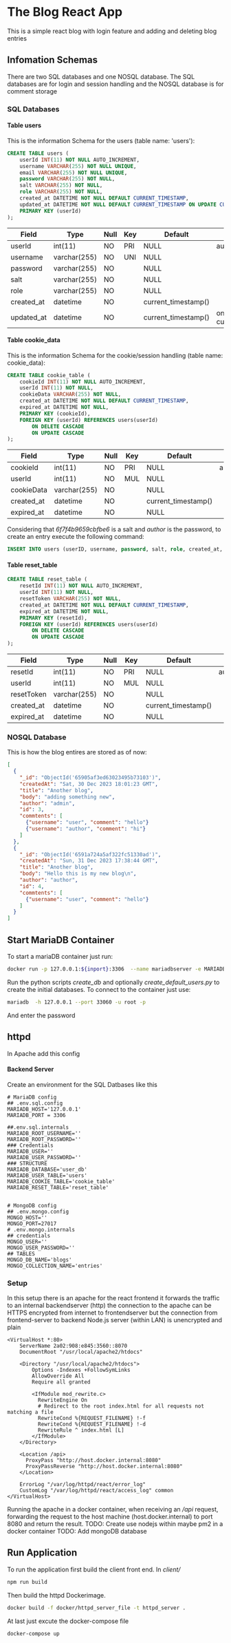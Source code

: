 # The Blog React App

This is a simple react blog with login feature and adding and deleting blog entries

## Infomation Schemas

There are two SQL databases and one NOSQL database. The SQL databases are for login and session handling and the NOSQL database is for comment storage

### SQL Databases

#### Table users
This is the information Schema for the users (table name: 'users'):
```SQL
CREATE TABLE users (
    userId INT(11) NOT NULL AUTO_INCREMENT,
    username VARCHAR(255) NOT NULL UNIQUE,
    email VARCHAR(255) NOT NULL UNIQUE,
    password VARCHAR(255) NOT NULL,
    salt VARCHAR(255) NOT NULL,
    role VARCHAR(255) NOT NULL,
    created_at DATETIME NOT NULL DEFAULT CURRENT_TIMESTAMP,
    updated_at DATETIME NOT NULL DEFAULT CURRENT_TIMESTAMP ON UPDATE CURRENT_TIMESTAMP,
    PRIMARY KEY (userId)
);
```


| Field      | Type         | Null | Key | Default             | Extra                         |
|------------|--------------|------|-----|---------------------|-------------------------------|
| userId     | int(11)      | NO   | PRI | NULL                | auto_increment                |
| username   | varchar(255) | NO   | UNI | NULL                |                               |
| password   | varchar(255) | NO   |     | NULL                |                               |
| salt       | varchar(255) | NO   |     | NULL                |                               |
| role       | varchar(255) | NO   |     | NULL                |                               |
| created_at | datetime     | NO   |     | current_timestamp() |                               |
| updated_at | datetime     | NO   |     | current_timestamp() | on update current_timestamp() |

#### Table cookie_data
This is the information Schema for the cookie/session handling (table name: cookie_data):

```SQL
CREATE TABLE cookie_table (
    cookieId INT(11) NOT NULL AUTO_INCREMENT,
    userId INT(11) NOT NULL,
    cookieData VARCHAR(255) NOT NULL,
    created_at DATETIME NOT NULL DEFAULT CURRENT_TIMESTAMP,
    expired_at DATETIME NOT NULL,
    PRIMARY KEY (cookieId),
    FOREIGN KEY (userId) REFERENCES users(userId)
        ON DELETE CASCADE
        ON UPDATE CASCADE
);
```

| Field      | Type         | Null | Key | Default             | Extra          |
|------------|--------------|------|-----|---------------------|----------------|
| cookieId   | int(11)      | NO   | PRI | NULL                | auto_increment |
| userId     | int(11)      | NO   | MUL | NULL                |                |
| cookieData | varchar(255) | NO   |     | NULL                |                |
| created_at | datetime     | NO   |     | current_timestamp() |                |
| expired_at | datetime     | NO   |     | NULL                |                |

Considering that _6f7f4b9659cbfbe6_ is a salt and _author_ is the password, to create an entry execute the following command:
``` SQL
INSERT INTO users (userID, username, password, salt, role, created_at, updated_at) VALUES (3, 'author', SHA2(CONCAT('author','6f7f4b9659cbfbe6'), 256), '6f7f4b9659cbfbe6', 'author', NOW(), NOW());
```

#### Table reset_table

``` SQL
CREATE TABLE reset_table (
    resetId INT(11) NOT NULL AUTO_INCREMENT,
    userId INT(11) NOT NULL,
    resetToken VARCHAR(255) NOT NULL,
    created_at DATETIME NOT NULL DEFAULT CURRENT_TIMESTAMP,
    expired_at DATETIME NOT NULL,
    PRIMARY KEY (resetId),
    FOREIGN KEY (userId) REFERENCES users(userId)
        ON DELETE CASCADE
        ON UPDATE CASCADE
);

```



| Field       | Type         | Null | Key | Default             | Extra          |
|-------------|--------------|------|-----|---------------------|----------------|
| resetId     | int(11)      | NO   | PRI | NULL                | auto_increment |
| userId      | int(11)      | NO   | MUL | NULL                |                |
| resetToken  | varchar(255) | NO   |     | NULL                |                |
| created_at  | datetime     | NO   |     | current_timestamp() |                |
| expired_at  | datetime     | NO   |     | NULL                |                |

### NOSQL Database
This is how the blog entires are stored as of now:
``` json
[
  {
    "_id": "ObjectId('65905af3ed63023495b73103')",
    "createdAt": "Sat, 30 Dec 2023 18:01:23 GMT",
    "title": "Another blog",
    "body": "adding something new",
    "author": "admin",
    "id": 3,
    "commtents": [
      {"username": "user", "comment": "hello"}
      {"username": "author", "comment": "hi"}
    ]
  },
  {
    "_id": "ObjectId('6591a724a5af322fc51330ad')",
    "createdAt": "Sun, 31 Dec 2023 17:38:44 GMT",
    "title": "Another blog",
    "body": "Hello this is my new blog\n",
    "author": "author",
    "id": 4,
    "commtents": [
      {"username": "user", "comment": "hello"}
    ]
  }
]
```

## Start MariaDB Container
To start a mariaDB container just run:
```bash
docker run -p 127.0.0.1:${inport}:3306  --name mariadbserver -e MARIADB_ROOT_PASSWORD=${passord} -d mariadb:latest
```
Run the python scripts _create\_db_ and optionally _create\_default\_users.py_ to create the initial databases.
To connect to the container just use:
```bash
mariadb  -h 127.0.0.1 --port 33060 -u root -p
```
And enter the password


## httpd
In Apache add this config
#### Backend Server
Create an environment for the SQL Datbases like this
```.env
# MariaDB config
## .env.sql.config
MARIADB_HOST='127.0.0.1'
MARIADB_PORT = 3306

##.env.sql.internals
MARIADB_ROOT_USERNAME=''
MARIADB_ROOT_PASSWORD=''
### Credentials
MARIADB_USER=''
MARIADB_USER_PASSWORD=''
### STRUCTURE
MARIADB_DATABASE='user_db'
MARIADB_USER_TABLE='users'
MARIADB_COOKIE_TABLE='cookie_table'
MARIADB_RESET_TABLE='reset_table'


# MongoDB config
## .env.mongo.config
MONGO_HOST=''
MONGO_PORT=27017
# .env.mongo.internals
## credentials
MONGO_USER=''
MONGO_USER_PASSWORD=''
## TABLES
MONGO_DB_NAME='blogs'
MONGO_COLLECTION_NAME='entries'
```


### Setup

In this setup there is an apache for the react frontend it forwards the traffic to an internal backendserver (http) the connection to the apache can be HTTPS encrypted from internet to frontendserver but the connection from frontend-server to backend Node.js server (within LAN) is unencrypted and plain

```httpd
<VirtualHost *:80>
    ServerName 2a02:908:e845:3560::8070
    DocumentRoot "/usr/local/apache2/htdocs"
    
    <Directory "/usr/local/apache2/htdocs">
        Options -Indexes +FollowSymLinks
        AllowOverride All
        Require all granted
        
        <IfModule mod_rewrite.c>
		  RewriteEngine On
		  # Redirect to the root index.html for all requests not matching a file
		  RewriteCond %{REQUEST_FILENAME} !-f
		  RewriteCond %{REQUEST_FILENAME} !-d
		  RewriteRule ^ index.html [L]
		</IfModule>
    </Directory>

    <Location /api>
      ProxyPass "http://host.docker.internal:8080"
      ProxyPassReverse "http://host.docker.internal:8080"
    </Location>

    ErrorLog "/var/log/httpd/react/error_log"
    CustomLog "/var/log/httpd/react/access_log" common
</VirtualHost>
```
Running the apache in a docker container, when receiving an _/api_ request, forwarding the request to the host machine (host.docker.internal) to port 8080 and return the result. 
TODO: Create use nodejs within maybe pm2 in a docker container
TODO: Add mongoDB database

## Run Application

To run the application first build the client front end. In _client/_
```bash
npm run build
```
Then build the httpd Dockerimage.
```bash
docker build -f docker/httpd_server_file -t httpd_server .
```
At last just excute the docker-compose file
```bash
docker-compose up
```